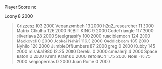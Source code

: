   Player             Score          nc

  Loony                  8        2000
> Grizzesz             103        2000
  Veganzombeh           13        2000
> h2g2_researcher       11        2000
  Matrix Cthulhu       126        2000
> R0BIT KING             9        2000
  CodeTriangle         117        2000
> silverlava            28        2000
  Steelgrassify        100        2000
> runciblemoon         124        2000
  Mackeveli              0        2000
> Jeskai Nahiri      116.5        2000
  Cuddlebeam           135        2000
> Nyhilo               120        2000
  JumbleOfNumbers       87        2000
> greg                   0        2000
  Kubby                145        2000
> mishka1980         12.25        2000
  DerekL                 0        2000
> cmealerjr              4        2000
  Space   Raton          0        2000
> Krims Krams            0        2000
  nefolaC4            1.75        2000
> Noel              -16.75        2000
  sergiopernas           0        2000
  Juan Rome              0        2000